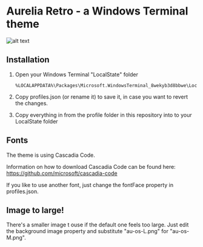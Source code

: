 # Aurelia Retro - a Windows Terminal theme

![alt text][logo]

[logo]: https://raw.githubusercontent.com/mobilemancer/windows-terminal-aurelia/master/demo.jpg "Aurelia theme for Windows Terminal"

## Installation

1. Open your Windows Terminal "LocalState" folder

   ```
   %LOCALAPPDATA%\Packages\Microsoft.WindowsTerminal_8wekyb3d8bbwe\LocalState
   ```

2. Copy profiles.json (or rename it) to save it, in case you want to revert the changes.

3. Copy everything in from the profile folder in this repository into to your LocalState folder

## Fonts

The theme is using Cascadia Code.

Information on how to download Cascadia Code can be found here: <https://github.com/microsoft/cascadia-code>

 If you like to use another font, just change the fontFace property in profiles.json.
 
 ## Image to large!
 
 There's a smaller image t ouse if the default one feels too large. Just edit the background image property and substitute "au-os-L.png" for "au-os-M.png".

